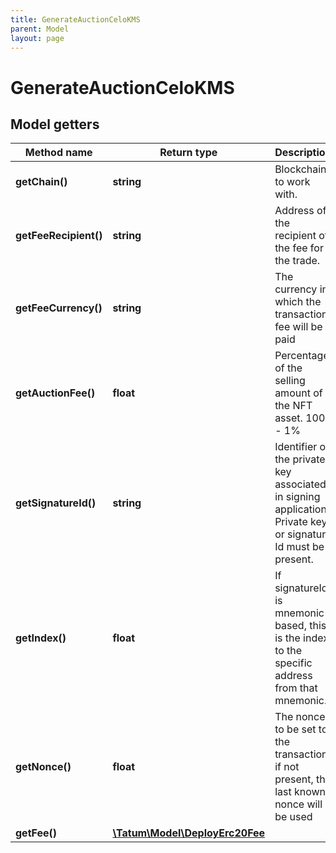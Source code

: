 ```yaml
---
title: GenerateAuctionCeloKMS
parent: Model
layout: page
---
```


# GenerateAuctionCeloKMS

## Model getters

Method name | Return type | Description | Notes
------------ | ------------- | ------------- | -------------
**getChain()** | **string** | Blockchain to work with. | ex.: `CELO`
**getFeeRecipient()** | **string** | Address of the recipient of the fee for the trade. | ex.: `0x687422eEA2cB73B5d3e242bA5456b782919AFc85`
**getFeeCurrency()** | **string** | The currency in which the transaction fee will be paid | ex.: `null`
**getAuctionFee()** | **float** | Percentage of the selling amount of the NFT asset. 100 - 1% | ex.: `150`
**getSignatureId()** | **string** | Identifier of the private key associated in signing application. Private key, or signature Id must be present. | ex.: `26d3883e-4e17-48b3-a0ee-09a3e484ac83`
**getIndex()** | **float** | If signatureId is mnemonic-based, this is the index to the specific address from that mnemonic. | ex.: `null` [optional]
**getNonce()** | **float** | The nonce to be set to the transaction; if not present, the last known nonce will be used | ex.: `1` [optional]
**getFee()** | [**\Tatum\Model\DeployErc20Fee**](../DeployErc20Fee) |  | ex.: `null` [optional]

